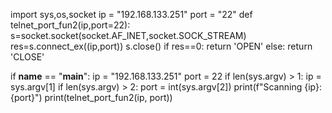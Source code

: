 import sys,os,socket
ip = "192.168.133.251"
port =  "22"
def telnet_port_fun2(ip,port=22):
    s=socket.socket(socket.AF_INET,socket.SOCK_STREAM)
    res=s.connect_ex((ip,port))
    s.close()
    if res==0:
        return 'OPEN'
    else:
        return 'CLOSE'

if __name__ == "__main__":
    ip = "192.168.133.251"
    port = 22
    if len(sys.argv) > 1:
        ip = sys.argv[1]
    if len(sys.argv) > 2:
        port = int(sys.argv[2])
    print(f"Scanning {ip}:{port}")
    print(telnet_port_fun2(ip, port))
